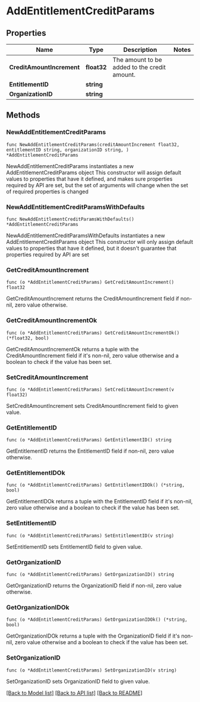 # AddEntitlementCreditParams

## Properties

Name | Type | Description | Notes
------------ | ------------- | ------------- | -------------
**CreditAmountIncrement** | **float32** | The amount to be added to the credit amount. | 
**EntitlementID** | **string** |  | 
**OrganizationID** | **string** |  | 

## Methods

### NewAddEntitlementCreditParams

`func NewAddEntitlementCreditParams(creditAmountIncrement float32, entitlementID string, organizationID string, ) *AddEntitlementCreditParams`

NewAddEntitlementCreditParams instantiates a new AddEntitlementCreditParams object
This constructor will assign default values to properties that have it defined,
and makes sure properties required by API are set, but the set of arguments
will change when the set of required properties is changed

### NewAddEntitlementCreditParamsWithDefaults

`func NewAddEntitlementCreditParamsWithDefaults() *AddEntitlementCreditParams`

NewAddEntitlementCreditParamsWithDefaults instantiates a new AddEntitlementCreditParams object
This constructor will only assign default values to properties that have it defined,
but it doesn't guarantee that properties required by API are set

### GetCreditAmountIncrement

`func (o *AddEntitlementCreditParams) GetCreditAmountIncrement() float32`

GetCreditAmountIncrement returns the CreditAmountIncrement field if non-nil, zero value otherwise.

### GetCreditAmountIncrementOk

`func (o *AddEntitlementCreditParams) GetCreditAmountIncrementOk() (*float32, bool)`

GetCreditAmountIncrementOk returns a tuple with the CreditAmountIncrement field if it's non-nil, zero value otherwise
and a boolean to check if the value has been set.

### SetCreditAmountIncrement

`func (o *AddEntitlementCreditParams) SetCreditAmountIncrement(v float32)`

SetCreditAmountIncrement sets CreditAmountIncrement field to given value.


### GetEntitlementID

`func (o *AddEntitlementCreditParams) GetEntitlementID() string`

GetEntitlementID returns the EntitlementID field if non-nil, zero value otherwise.

### GetEntitlementIDOk

`func (o *AddEntitlementCreditParams) GetEntitlementIDOk() (*string, bool)`

GetEntitlementIDOk returns a tuple with the EntitlementID field if it's non-nil, zero value otherwise
and a boolean to check if the value has been set.

### SetEntitlementID

`func (o *AddEntitlementCreditParams) SetEntitlementID(v string)`

SetEntitlementID sets EntitlementID field to given value.


### GetOrganizationID

`func (o *AddEntitlementCreditParams) GetOrganizationID() string`

GetOrganizationID returns the OrganizationID field if non-nil, zero value otherwise.

### GetOrganizationIDOk

`func (o *AddEntitlementCreditParams) GetOrganizationIDOk() (*string, bool)`

GetOrganizationIDOk returns a tuple with the OrganizationID field if it's non-nil, zero value otherwise
and a boolean to check if the value has been set.

### SetOrganizationID

`func (o *AddEntitlementCreditParams) SetOrganizationID(v string)`

SetOrganizationID sets OrganizationID field to given value.



[[Back to Model list]](../README.md#documentation-for-models) [[Back to API list]](../README.md#documentation-for-api-endpoints) [[Back to README]](../README.md)


